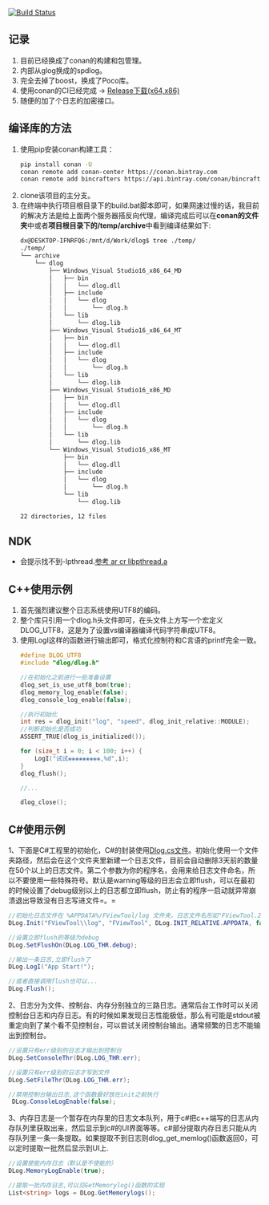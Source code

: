 [![Build Status](https://dev.azure.com/daixian/dlogPipeline/_apis/build/status/dlogPipeline-x64?branchName=master)](https://dev.azure.com/daixian/dlogPipeline/_build/latest?definitionId=2&branchName=master)
## 记录
1. 目前已经换成了conan的构建和包管理。
2. 内部从glog换成的spdlog。
3. 完全去掉了boost，换成了Poco库。
4. 使用conan的CI已经完成 -> [Release下载(x64,x86)](https://github.com/daixian/dlog/releases)
5. 随便的加了个日志的加密接口。

## 编译库的方法
1. 使用pip安装conan构建工具：
    ``` bash
    pip install conan -U
    conan remote add conan-center https://conan.bintray.com
    conan remote add bincrafters https://api.bintray.com/conan/bincrafters/public-conan
    ```
2. clone该项目的主分支。
3. 在终端中执行项目根目录下的build.bat脚本即可，如果网速过慢的话，我目前的解决方法是给上面两个服务器搭反向代理，编译完成后可以在**conan的文件夹**中或者**项目根目录下的/temp/archive**中看到编译结果如下:
    ``` bash
    dx@DESKTOP-IFNRFQ6:/mnt/d/Work/dlog$ tree ./temp/
    ./temp/
    └── archive
        └── dlog
            ├── Windows_Visual Studio16_x86_64_MD
            │   ├── bin
            │   │   └── dlog.dll
            │   ├── include
            │   │   └── dlog
            │   │       └── dlog.h
            │   └── lib
            │       └── dlog.lib
            ├── Windows_Visual Studio16_x86_64_MT
            │   ├── bin
            │   │   └── dlog.dll
            │   ├── include
            │   │   └── dlog
            │   │       └── dlog.h
            │   └── lib
            │       └── dlog.lib
            ├── Windows_Visual Studio16_x86_MD
            │   ├── bin
            │   │   └── dlog.dll
            │   ├── include
            │   │   └── dlog
            │   │       └── dlog.h
            │   └── lib
            │       └── dlog.lib
            └── Windows_Visual Studio16_x86_MT
                ├── bin
                │   └── dlog.dll
                ├── include
                │   └── dlog
                │       └── dlog.h
                └── lib
                    └── dlog.lib

    22 directories, 12 files
    ```

## NDK
* 会提示找不到-lpthread.[参考 ar cr libpthread.a](https://stackoverflow.com/questions/57289494/ndk-r20-ld-ld-error-cannot-find-lpthread)

## C++使用示例
1. 首先强烈建议整个日志系统使用UTF8的编码。
2. 整个库只引用一个dlog.h头文件即可，在头文件上方写一个宏定义DLOG_UTF8，这是为了设置vs编译器编译代码字符串成UTF8。
3. 使用LogI这样的函数进行输出即可，格式化控制符和C言语的printf完全一致。
    ``` cpp
    #define DLOG_UTF8
    #include "dlog/dlog.h"

    //在初始化之前进行一些准备设置
    dlog_set_is_use_utf8_bom(true);
    dlog_memory_log_enable(false);
    dlog_console_log_enable(false);

    //执行初始化
    int res = dlog_init("log", "speed", dlog_init_relative::MODULE);
    //判断初始化是否成功
    ASSERT_TRUE(dlog_is_initialized());

    for (size_t i = 0; i < 100; i++) {
        LogI("试试❀❀❀❀❀❀❀❀❀,%d",i);
    }
    dlog_flush();

    //...

    dlog_close();
    ```

## C#使用示例
1、下面是C#工程里的初始化，C#的封装使用[Dlog.cs文件](https://github.com/daixian/dlog/blob/master/CSharp/UnitTest/DLog.cs)。初始化使用一个文件夹路径，然后会在这个文件夹里新建一个日志文件，目前会自动删除3天前的数量在50个以上的日志文件。第二个参数为你的程序名，会用来给日志文件命名，所以不要使用一些特殊符号。默认是warning等级的日志会立即flush，可以在最初的时候设置了debug级别以上的日志都立即flush，防止有的程序一启动就异常崩溃退出导致没有日志写进文件=。=
``` c#
//初始化日志文件在 %APPDATA%/FViewTool/log 文件夹，日志文件名形如"FViewTool.20190317-214418.log"
DLog.Init("FViewTool\\log", "FViewTool", DLog.INIT_RELATIVE.APPDATA, false);

//设置立即flush的等级为debug
DLog.SetFlushOn(DLog.LOG_THR.debug);

//输出一条日志,立即flush了
DLog.LogI("App Start!");

//或者直接调用flush也可以...
DLog.Flush();
```
2、日志分为文件、控制台、内存分别独立的三路日志。通常后台工作时可以关闭控制台日志和内存日志。有的时候如果发现日志性能极低，那么有可能是stdout被重定向到了某个看不见控制台，可以尝试关闭控制台输出。通常频繁的日志不能输出到控制台。
``` c#
//设置只有err级别的日志才输出到控制台
DLog.SetConsoleThr(DLog.LOG_THR.err);

//设置只有err级别的日志才写到文件
DLog.SetFileThr(DLog.LOG_THR.err);

//禁用控制台输出日志,这个函数最好放在init之前执行
 DLog.ConsoleLogEnable(false);
```
3、内存日志是一个暂存在内存里的日志文本队列，用于c#把c++端写的日志从内存队列里获取出来，然后显示到c#的UI界面等等。c#部分提取内存日志只能从内存队列里一条一条提取。如果提取不到日志则dlog_get_memlog()函数返回0，可以定时提取一批然后显示到UI上.
``` c#
//设置使能内存日志（默认是不使能的）
DLog.MemoryLogEnable(true);

//提取一批内存日志,可以见GetMemorylog()函数的实现
List<string> logs = DLog.GetMemorylogs();
```